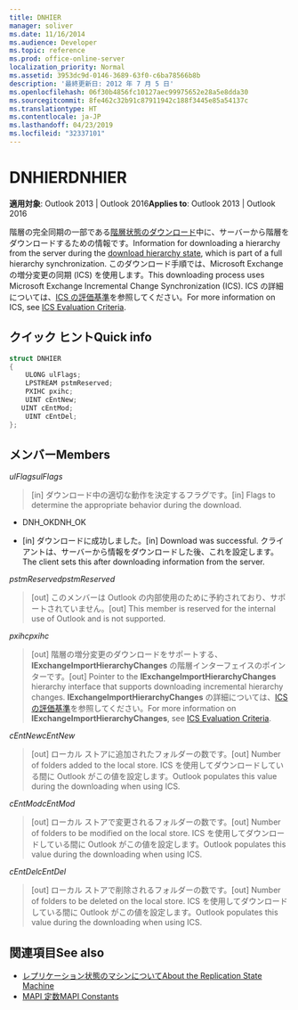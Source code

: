 ```yaml
---
title: DNHIER
manager: soliver
ms.date: 11/16/2014
ms.audience: Developer
ms.topic: reference
ms.prod: office-online-server
localization_priority: Normal
ms.assetid: 3953dc9d-0146-3689-63f0-c6ba78566b8b
description: '最終更新日: 2012 年 7 月 5 日'
ms.openlocfilehash: 06f30b4856fc10127aec99975652e28a5e8dda30
ms.sourcegitcommit: 8fe462c32b91c87911942c188f3445e85a54137c
ms.translationtype: HT
ms.contentlocale: ja-JP
ms.lasthandoff: 04/23/2019
ms.locfileid: "32337101"
---
```

# <a name="dnhier"></a><span data-ttu-id="0c2c1-103">DNHIER</span><span class="sxs-lookup"><span data-stu-id="0c2c1-103">DNHIER</span></span>

<span data-ttu-id="0c2c1-104">**適用対象**: Outlook 2013 | Outlook 2016</span><span class="sxs-lookup"><span data-stu-id="0c2c1-104">**Applies to**: Outlook 2013 | Outlook 2016</span></span> 
  
<span data-ttu-id="0c2c1-105">階層の完全同期の一部である[階層状態のダウンロード](download-hierarchy-state.md)中に、サーバーから階層をダウンロードするための情報です。</span><span class="sxs-lookup"><span data-stu-id="0c2c1-105">Information for downloading a hierarchy from the server during the [download hierarchy state](download-hierarchy-state.md), which is part of a full hierarchy synchronization.</span></span> <span data-ttu-id="0c2c1-106">このダウンロード手順では、Microsoft Exchange の増分変更の同期 (ICS) を使用します。</span><span class="sxs-lookup"><span data-stu-id="0c2c1-106">This downloading process uses Microsoft Exchange Incremental Change Synchronization (ICS).</span></span> <span data-ttu-id="0c2c1-107">ICS の詳細については、[ICS の評価基準](https://msdn.microsoft.com/library/aa579252%28EXCHG.80%29.aspx)を参照してください。</span><span class="sxs-lookup"><span data-stu-id="0c2c1-107">For more information on ICS, see [ICS Evaluation Criteria](https://msdn.microsoft.com/library/aa579252%28EXCHG.80%29.aspx).</span></span>
  
## <a name="quick-info"></a><span data-ttu-id="0c2c1-108">クイック ヒント</span><span class="sxs-lookup"><span data-stu-id="0c2c1-108">Quick info</span></span>

```cpp
struct DNHIER 
{ 
    ULONG ulFlags; 
    LPSTREAM pstmReserved; 
    PXIHC pxihc; 
    UINT cEntNew; 
   UINT cEntMod; 
    UINT cEntDel; 
};
```

## <a name="members"></a><span data-ttu-id="0c2c1-109">メンバー</span><span class="sxs-lookup"><span data-stu-id="0c2c1-109">Members</span></span>

<span data-ttu-id="0c2c1-110">_ulFlags_</span><span class="sxs-lookup"><span data-stu-id="0c2c1-110">_ulFlags_</span></span>
  
>  <span data-ttu-id="0c2c1-111">[in] ダウンロード中の適切な動作を決定するフラグです。</span><span class="sxs-lookup"><span data-stu-id="0c2c1-111">[in] Flags to determine the appropriate behavior during the download.</span></span> 
    
   - <span data-ttu-id="0c2c1-112">DNH_OK</span><span class="sxs-lookup"><span data-stu-id="0c2c1-112">DNH_OK</span></span>
    
   - <span data-ttu-id="0c2c1-113">[in] ダウンロードに成功しました。</span><span class="sxs-lookup"><span data-stu-id="0c2c1-113">[in] Download was successful.</span></span> <span data-ttu-id="0c2c1-114">クライアントは、サーバーから情報をダウンロードした後、これを設定します。</span><span class="sxs-lookup"><span data-stu-id="0c2c1-114">The client sets this after downloading information from the server.</span></span>
    
<span data-ttu-id="0c2c1-115">_pstmReserved_</span><span class="sxs-lookup"><span data-stu-id="0c2c1-115">_pstmReserved_</span></span>
  
> <span data-ttu-id="0c2c1-116">[out] このメンバーは Outlook の内部使用のために予約されており、サポートされていません。</span><span class="sxs-lookup"><span data-stu-id="0c2c1-116">[out] This member is reserved for the internal use of Outlook and is not supported.</span></span> 
    
<span data-ttu-id="0c2c1-117">_pxihc_</span><span class="sxs-lookup"><span data-stu-id="0c2c1-117">_pxihc_</span></span>
  
>  <span data-ttu-id="0c2c1-118">[out] 階層の増分変更のダウンロードをサポートする、**IExchangeImportHierarchyChanges** の階層インターフェイスのポインターです。</span><span class="sxs-lookup"><span data-stu-id="0c2c1-118">[out] Pointer to the **IExchangeImportHierarchyChanges** hierarchy interface that supports downloading incremental hierarchy changes.</span></span> <span data-ttu-id="0c2c1-119">**IExchangeImportHierarchyChanges** の詳細については、[ICS の評価基準](https://msdn.microsoft.com/library/aa579252%28EXCHG.80%29.aspx)を参照してください。</span><span class="sxs-lookup"><span data-stu-id="0c2c1-119">For more information on **IExchangeImportHierarchyChanges**, see [ICS Evaluation Criteria](https://msdn.microsoft.com/library/aa579252%28EXCHG.80%29.aspx).</span></span>
    
<span data-ttu-id="0c2c1-120">_cEntNew_</span><span class="sxs-lookup"><span data-stu-id="0c2c1-120">_cEntNew_</span></span>
  
> <span data-ttu-id="0c2c1-121">[out] ローカル ストアに追加されたフォルダーの数です。</span><span class="sxs-lookup"><span data-stu-id="0c2c1-121">[out] Number of folders added to the local store.</span></span> <span data-ttu-id="0c2c1-122">ICS を使用してダウンロードしている間に Outlook がこの値を設定します。</span><span class="sxs-lookup"><span data-stu-id="0c2c1-122">Outlook populates this value during the downloading when using ICS.</span></span>
    
<span data-ttu-id="0c2c1-123">_cEntMod_</span><span class="sxs-lookup"><span data-stu-id="0c2c1-123">_cEntMod_</span></span>
  
> <span data-ttu-id="0c2c1-124">[out] ローカル ストアで変更されるフォルダーの数です。</span><span class="sxs-lookup"><span data-stu-id="0c2c1-124">[out] Number of folders to be modified on the local store.</span></span> <span data-ttu-id="0c2c1-125">ICS を使用してダウンロードしている間に Outlook がこの値を設定します。</span><span class="sxs-lookup"><span data-stu-id="0c2c1-125">Outlook populates this value during the downloading when using ICS.</span></span>
    
<span data-ttu-id="0c2c1-126">_cEntDel_</span><span class="sxs-lookup"><span data-stu-id="0c2c1-126">_cEntDel_</span></span>
  
> <span data-ttu-id="0c2c1-127">[out] ローカル ストアで削除されるフォルダーの数です。</span><span class="sxs-lookup"><span data-stu-id="0c2c1-127">[out] Number of folders to be deleted on the local store.</span></span> <span data-ttu-id="0c2c1-128">ICS を使用してダウンロードしている間に Outlook がこの値を設定します。</span><span class="sxs-lookup"><span data-stu-id="0c2c1-128">Outlook populates this value during the downloading when using ICS.</span></span>
    
## <a name="see-also"></a><span data-ttu-id="0c2c1-129">関連項目</span><span class="sxs-lookup"><span data-stu-id="0c2c1-129">See also</span></span>

- [<span data-ttu-id="0c2c1-130">レプリケーション状態のマシンについて</span><span class="sxs-lookup"><span data-stu-id="0c2c1-130">About the Replication State Machine</span></span>](about-the-replication-state-machine.md) 
- [<span data-ttu-id="0c2c1-131">MAPI 定数</span><span class="sxs-lookup"><span data-stu-id="0c2c1-131">MAPI Constants</span></span>](mapi-constants.md)

